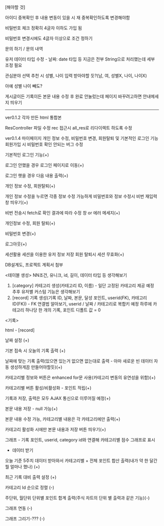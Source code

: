 [해야할 것]

아이디 중복확인 후 내용 변동이 있을 시 재 중복확인하도록 변경해야함

비밀번호 체크 정확히 4글자 이하도 가입 됨

비밀번호 변경시에도 4글자 이상으로 조건 정하기

문의 하기 / 문의 내역

유저 데이터 타입 수정 - 날짜: date 타입 등 지금은 전부 String으로 처리했는데 세부 조정 필요

관심분야 선택 추천 시 성별, 나이 입력 받아야할 듯?(남, 여, 성별X, 나이, 나이X)

아예 성별 나이 빼도?

게시글이든 기록이든 본문 내용 수정 후 완료 안눌렀는데 페이지 바꾸려고하면 안내메세지 띄우기

-----------------------------------------------------------------------------------------------------------------------------------

ver0.1.2 각자 만든 html 통합본

ResController 파일 수정 rec 접근시 all_res로 리다이렉트 하도록 수정

ver0.1.4 마이페이지 개인 정보 수정, 비밀번호 변경, 회원탈퇴 및 기본적인 로그인 기능 회원가입 시 비밀번호 확인 안되는 버그 수정

기본적인 로그인 기능(+)

로그인 안했을 경우 로그인 페이지로 이동(+)

로그인 햇을 경우 다음 내용 출력(+)

개인 정보 수정, 회원탈퇴(+)

개인 정보 수정을 누르면 각종 정보 수정 가능하게 비밀번호와 정보 수정시 비번 재입력 창 띄우기(+)

비번 전송시 fetch로 확인 결과에 따라 수정 창 or 에러 메세지(+)

개인정보 수정, 회원 탈퇴(+)

비밀번호 변경(+)

로그아웃(+)

세션활용 세션을 이용한 유저 정보 저장 회원 탈퇴시 세션 무효화(+)

DB설계도, 프로젝트 계획서 첨부

<테이블 생성>
NN조건, 유니크, id, 길이, 데이터 타입 등 생각해보기

1. [category] 카테고리 생성(카테고리 ID, 이름) - 일단 고정된 카테고리 제공 예정 추후 유저별 커스텀 기능은 생각해보기
2. [record] 기록 생성(기록 ID, 날짜, 본문, 달성 포인트, userid(FK), 카테고리 ID(FK)) - FK 연결법 알아보기, 
   userid / 날짜 / 카테고리로 복합키 예정 하루에 카테고리 하나당 한 개의 기록, 포인트 디폴트 값 = 0


<기록>

html - [record]

날짜 설정 (+)

기본 접속 시 오늘의 기록 출력 (+)

날짜에 맞는 기록 출력(있으면 있는거 없으면 없는대로 출력 - 아마 새로운 빈 데이터 자동 생성하게끔 만들어야할듯)(+)

카테고리별 정보와 버튼은 enhanced for문 사용(카테고리 변동의 유연성을 위함)(+)

카테고리별 버튼 활성/비활성화 - 포인트 적립(+)

기록과 저장, 출력은 모두 AJAX 통신으로 이루어질 예정(+)

본문 내용 저장 - null 가능(+)

본문 내용 수정 가능, 카테고리별 내용은 각 카테고리에만 출력(+)

카테고리 활성화 시에만 본문 내용과 저장 버튼 띄우기(+)


<My page>

그래프 - 기록 포인트, userid, category id와 연결해 카테고리별 점수 그래프로 표시

 - 데이터 받기

오늘 기준 5주치 데이터 받아와서 카테고리별 + 전체 포인트 합산 출력(내가 약 한 달간 뭘 얼마나 했나) (+)

최근 기록 대비 출력 설정 (+)

카테고리 Id 순으로 정렬 (-)

주단위, 월단위 단위별 포인트 합계 출력(주식 차트의 단위 별 출력과 같은 기능)(-)

그래프 연동 (-)

그래프 그리기-??? (-)
